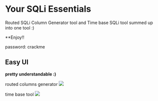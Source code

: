# Your SQLi Essentials
Routed SQLi Column Generator tool and Time base SQLi tool summed up into one tool :)

**Enjoy!!

password: crackme

##  Easy UI
**pretty understandable :)**

routed columns generator
<img src="https://dan1337.altervista.org/images/2.JPG">

time base tool
<img src="https://dan1337.altervista.org/images/3.JPG">


